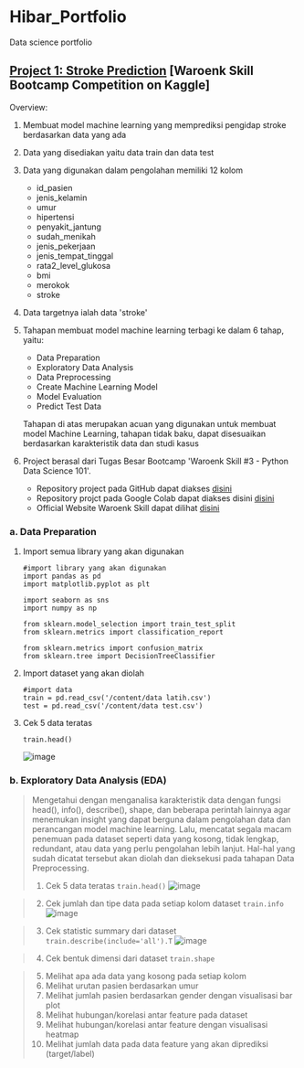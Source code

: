 # Hibar_Portfolio
Data science portfolio

## [Project 1: Stroke Prediction](https://github.com/hibartaufik/Stroke-Prediction) [Waroenk Skill Bootcamp Competition on Kaggle]
Overview:
1. Membuat model machine learning yang memprediksi pengidap stroke berdasarkan data yang ada 
2. Data yang disediakan yaitu data train dan data test
3. Data yang digunakan dalam pengolahan memiliki 12 kolom
   - id_pasien
   - jenis_kelamin
   - umur
   - hipertensi
   - penyakit_jantung
   - sudah_menikah
   - jenis_pekerjaan
   - jenis_tempat_tinggal
   - rata2_level_glukosa
   - bmi
   - merokok
   - stroke 
5. Data targetnya ialah data 'stroke'
6. Tahapan membuat model machine learning terbagi ke dalam 6 tahap, yaitu:
   - Data Preparation
   - Exploratory Data Analysis
   - Data Preprocessing
   - Create Machine Learning Model
   - Model Evaluation
   - Predict Test Data
   
   Tahapan di atas merupakan acuan yang digunakan untuk membuat model Machine Learning, tahapan tidak baku, dapat disesuaikan berdasarkan karakteristik data dan studi kasus
7. Project berasal dari Tugas Besar Bootcamp 'Waroenk Skill #3 - Python Data Science 101'.
   - Repository project pada GitHub dapat diakses [disini](https://github.com/hibartaufik/Stroke-Prediction)
   - Repository projct pada Google Colab dapat diakses disini [disini](https://colab.research.google.com/drive/1mZCqeNFj02YfWY0VlEOnVJfC6EEsQqMm?usp=sharing)
   - Official Website Waroenk Skill dapat dilihat [disini](http://waroenkskill.id/)

### a. Data Preparation
1. Import semua library yang akan digunakan
   ```
   #import library yang akan digunakan
   import pandas as pd
   import matplotlib.pyplot as plt

   import seaborn as sns
   import numpy as np

   from sklearn.model_selection import train_test_split
   from sklearn.metrics import classification_report

   from sklearn.metrics import confusion_matrix
   from sklearn.tree import DecisionTreeClassifier
   ```
2. Import dataset yang akan diolah
   ```
   #import data
   train = pd.read_csv('/content/data latih.csv')
   test = pd.read_csv('/content/data test.csv')
   ```
3. Cek 5 data teratas
   ```
   train.head()
   ```
   ![image](https://user-images.githubusercontent.com/74480780/110502864-2be77580-812e-11eb-9610-75421c2053f4.png)

### b. Exploratory Data Analysis (EDA)
>Mengetahui dengan menganalisa karakteristik data dengan fungsi head(), info(), describe(), shape, dan beberapa perintah lainnya agar menemukan insight yang dapat berguna dalam pengolahan data dan perancangan model machine learning. Lalu, mencatat segala macam penemuan pada dataset seperti data yang kosong, tidak lengkap, redundant, atau data yang perlu pengolahan lebih lanjut. Hal-hal yang sudah dicatat tersebut akan diolah dan dieksekusi pada tahapan Data Preprocessing.
>1. Cek 5 data teratas
    ```
    train.head()
    ```
   ![image](https://user-images.githubusercontent.com/74480780/110502864-2be77580-812e-11eb-9610-75421c2053f4.png)

>2. Cek jumlah dan tipe data pada setiap kolom dataset
    ```
    train.info
    ```
    ![image](https://user-images.githubusercontent.com/74480780/110501825-289fba00-812d-11eb-8bae-fd9d61c4bcd5.png)

>3. Cek statistic summary dari dataset
    ```
    train.describe(include='all').T
    ```
    ![image](https://user-images.githubusercontent.com/74480780/110501946-4a00a600-812d-11eb-8ad1-f25041475a02.png)

>4. Cek bentuk dimensi dari dataset
    ```
    train.shape
    ```
    
>5. Melihat apa ada data yang kosong pada setiap kolom
>6. Melihat urutan pasien berdasarkan umur
>7. Melihat jumlah pasien berdasarkan gender dengan visualisasi bar plot
>8. Melihat hubungan/korelasi antar feature pada dataset
>9. Melihat hubungan/korelasi antar feature dengan visualisasi heatmap
>10. Melihat jumlah data pada data feature yang akan diprediksi (target/label)









